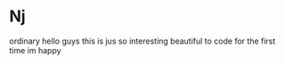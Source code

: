 # Nj
ordinary
hello guys
this is jus so interesting 
beautiful to code for the first time 
im happy
